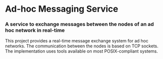 # Ad-hoc Messaging Service
### A service to exchange messages between the nodes of an ad hoc network in real-time
This project provides a real-time message exchange system for ad hoc networks. The communication between the nodes is based on TCP sockets. The implementation uses tools available on most POSIX-compliant systems.
